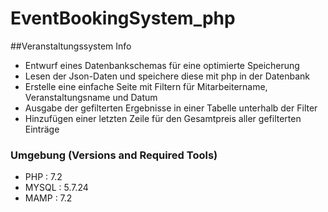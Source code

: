 # EventBookingSystem_php

##Veranstaltungssystem Info
- Entwurf eines Datenbankschemas für eine optimierte Speicherung
- Lesen der Json-Daten und speichere diese mit php in der Datenbank
- Erstelle eine einfache Seite mit Filtern für Mitarbeitername, Veranstaltungsname und Datum
- Ausgabe der gefilterten Ergebnisse in einer Tabelle unterhalb der Filter
- Hinzufügen einer letzten Zeile für den Gesamtpreis aller gefilterten Einträge

### Umgebung (Versions and Required Tools)
- PHP : 7.2
- MYSQL : 5.7.24
- MAMP : 7.2
